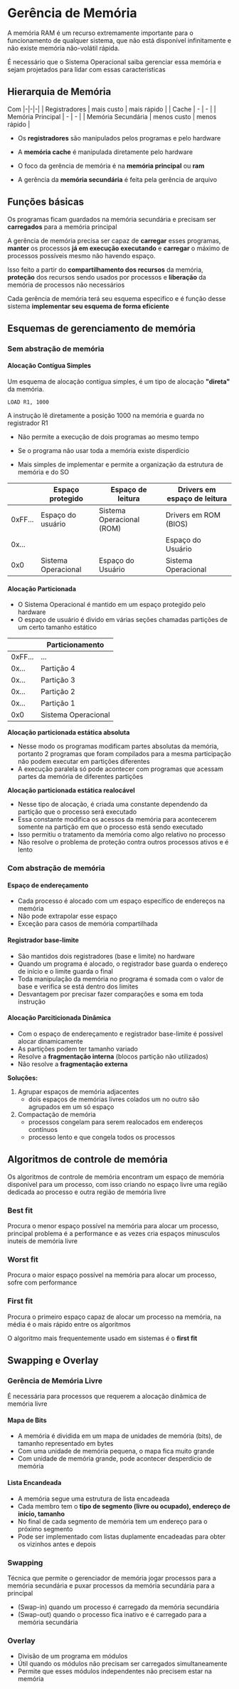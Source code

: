 # Gerência de Memória

A memória RAM é um recurso extremamente importante para o funcionamento de qualquer sistema, que não está disponível infinitamente e não existe memória não-volátil rápida.

É necessário que o Sistema Operacional saiba gerenciar essa memória e sejam projetados para lidar com essas características

## Hierarquia de Memória
Com
|-|-|-|
| Registradores | mais custo | mais rápido |
| Cache | - | - |
| Memória Principal | - | - |
| Memória Secundária | menos custo | menos rápido |

- Os **registradores** são manipulados pelos programas e pelo hardware

- A **memória cache** é manipulada diretamente pelo hardware

- O foco da gerência de memória é na **memória principal** ou **ram**

- A gerência da **memória secundária** é feita pela gerência de arquivo

## Funções básicas

Os programas ficam guardados na memória secundária e precisam ser **carregados** para a memória principal

A gerência de memória precisa ser capaz de **carregar** esses programas, **manter** os processos **já em execução executando** e **carregar** o máximo de processos possíveis mesmo não havendo espaço. 

Isso feito a partir do **compartilhamento dos recursos** da memória, **proteção** dos recursos sendo usados por processos e **liberação** da memória de processos não necessários

Cada gerência de memória terá seu esquema especifico e é função desse sistema **implementar seu esquema de forma eficiente**

## Esquemas de gerenciamento de memória

### Sem abstração de memória

#### Alocação Contígua Simples

Um esquema de alocação contígua simples, é um tipo de alocação **"direta"** da memória.

```assembly
LOAD R1, 1000
```
A instrução lê diretamente a posição 1000 na memória e guarda no registrador R1

- Não permite a execução de dois programas ao mesmo tempo

- Se o programa não usar toda a memória existe disperdício

- Mais simples de implementar e permite a organização da estrutura de memória e do SO

| | Espaço protegido | Espaço de leitura | Drivers em espaço de leitura
|-|-|-|-|
|0xFF...| Espaço do usuário | Sistema Operacional (ROM) | Drivers em ROM (BIOS)
|0x...| | | Espaço do Usuário
|0x0| Sistema Operacional | Espaço do Usuário | Sistema Operacional |

#### Alocação Particionada

- O Sistema Operacional é mantido em um espaço protegido pelo hardware
- O espaço de usuário é divido em várias seções chamadas partições de um certo tamanho estático

| | Particionamento |
|-|-|
|0xFF...| ... | 
|0x...| Partição 4 |
|0x...| Partição 3 |
|0x...| Partição 2 |
|0x...| Partição 1 |
|0x0| Sistema Operacional |

**Alocação particionada estática absoluta**

- Nesse modo os programas modificam partes absolutas da memória, portanto 2 programas que foram compilados para a mesma participação não podem executar em partições diferentes
- A execução paralela só pode acontecer com programas que acessam partes da memória de diferentes partições

**Alocação particionada estática realocável**

- Nesse tipo de alocação, é criada uma constante dependendo da partição que o processo será executado
- Essa constante modifica os acessos da memória para acontecerem somente na partição em que o processo está sendo executado
- Isso permitiu o tratamento da memória como algo relativo no processo
- Não resolve o problema de proteção contra outros processos ativos e é lento

### Com abstração de memória

#### Espaço de endereçamento

- Cada processo é alocado com um espaço específico de endereços na memória
- Não pode extrapolar esse espaço
- Exceção para casos de memória compartilhada

#### Registrador base-limite

- São mantidos dois registradores (base e limite) no hardware
- Quando um programa é alocado, o registrador base guarda o endereço de início e o limite guarda o final
- Toda manipulação da memória no programa é somada com o valor de base e verifica se está dentro dos limites
- Desvantagem por precisar fazer comparações e soma em toda instrução

#### Alocação Parciticionada Dinâmica

- Com o espaço de endereçamento e registrador base-limite é possível alocar dinamicamente
- As partições podem ter tamanho variado
- Resolve a **fragmentação interna** (blocos partição não utilizados)
- Não resolve a **fragmentação externa**

**Soluções:**

1. Agrupar espaços de memória adjacentes
    - dois espaços de memórias livres colados um no outro são agrupados em um só espaço
2. Compactação de memória
    - processos congelam para serem realocados em endereços contínuos
    - processo lento e que congela todos os processos

## Algoritmos de controle de memória

Os algoritmos de controle de memória encontram um espaço de memória disponível para um processo, com isso criando no espaço livre uma região dedicada ao processo e outra região de memória livre

### Best fit

Procura o menor espaço possível na memória para alocar um processo, principal problema é a performance e as vezes cria espaços minusculos inuteis de memória livre

### Worst fit

Procura o maior espaço possível na memória para alocar um processo, sofre com performance

### First fit

Procura o primeiro espaço capaz de alocar um processo na memória, na média é o mais rápido entre os algoritmos

O algoritmo mais frequentemente usado em sistemas é o **first fit**

## Swapping e Overlay

### Gerência de Memória Livre

É necessária para processos que requerem a alocação dinâmica de memória livre

#### Mapa de Bits

- A memória é dividida em um mapa de unidades de memória (bits), de tamanho representado em bytes
- Com uma unidade de memória pequena, o mapa fica muito grande
- Com unidade de memória grande, pode acontecer desperdício de memória

#### Lista Encandeada

- A memória segue uma estrutura de lista encadeada
- Cada membro tem o **tipo de segmento (livre ou ocupado), endereço de início, tamanho**
- No final de cada segmento de memória tem um endereço para o próximo segmento
- Pode ser implementado com listas duplamente encadeadas para obter os vizinhos antes e depois

### Swapping

Técnica que permite o gerenciador de memória jogar processos para a memória secundária e puxar processos da memória secundária para a principal

- (Swap-in) quando um processo é carregado da memória secundária
- (Swap-out) quando o processo fica inativo e é carregado para a memória secundária

### Overlay

- Divisão de um programa em módulos
- Útil quando os módulos não precisam ser carregados simultaneamente
- Permite que esses módulos independentes não precisem estar na memória